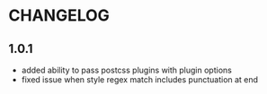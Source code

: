 # CHANGELOG

## 1.0.1

- added ability to pass postcss plugins with plugin options
- fixed issue when style regex match includes punctuation at end